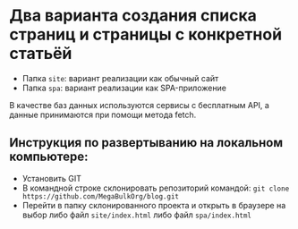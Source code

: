 # Два варианта создания списка страниц и страницы с конкретной статьёй

- Папка ``site``: вариант реализации как обычный сайт
- Папка ``spa``: вариант реализации как SPA-приложение

В качестве баз данных используются сервисы с бесплатным API, а данные принимаются при помощи метода fetch.

## Инструкция по развертыванию на локальном компьютере:

- Установить GIT
- В командной строке склонировать репозиторий командой: `git clone https://github.com/MegaBulkOrg/blog.git`
- Перейти в папку склонированного проекта и открыть в браузере на выбор либо файл `site/index.html` либо файл `spa/index.html`
